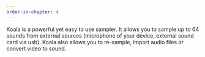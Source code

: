 ```yaml
---
order-in-chapter: 4
---
```


Koala is a powerful yet easy to use sampler. It allows you to sample up to 64 sounds from external sources (microphone of your device, external sound card via usb). Koala also allows you to re-sample, import audio files or convert video to sound.
